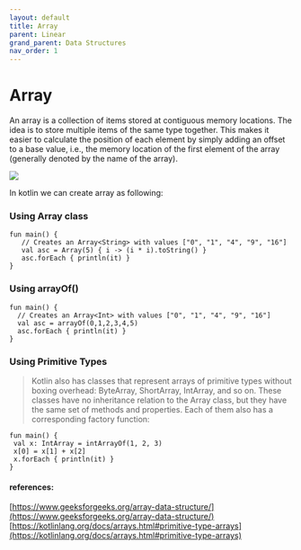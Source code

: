 ```yaml
---
layout: default
title: Array
parent: Linear
grand_parent: Data Structures
nav_order: 1
---
```

<script src="https://unpkg.com/kotlin-playground@1" data-selector="code"></script>
# Array
An array is a collection of items stored at contiguous memory locations. The idea is to store multiple items of the same type together. This makes it easier to calculate the position of each element by simply adding an offset to a base value, i.e., the memory location of the first element of the array (generally denoted by the name of the array).

![](https://media.geeksforgeeks.org/wp-content/uploads/20220721080308/array.png)

In kotlin we can create array as following:

### Using Array class
 ``` run-kotlin
fun main() {
    // Creates an Array<String> with values ["0", "1", "4", "9", "16"]
    val asc = Array(5) { i -> (i * i).toString() }
    asc.forEach { println(it) }
}
 ```  
### Using arrayOf()
  ``` run-kotlin
fun main() {
    // Creates an Array<Int> with values ["0", "1", "4", "9", "16"]
    val asc = arrayOf(0,1,2,3,4,5)
    asc.forEach { println(it) }
}
 ```


### Using Primitive Types
 > Kotlin also has classes that represent arrays of primitive types without boxing overhead: ByteArray, ShortArray, IntArray, and so on. These classes have no inheritance relation to the Array class, but they have the same set of methods and properties. Each of them also has a corresponding factory function:

   ``` run-kotlin
fun main() {
    val x: IntArray = intArrayOf(1, 2, 3)
    x[0] = x[1] + x[2]
    x.forEach { println(it) }
}
 ```


#### references:

[https://www.geeksforgeeks.org/array-data-structure/](https://www.geeksforgeeks.org/array-data-structure/)  
[https://kotlinlang.org/docs/arrays.html#primitive-type-arrays](https://kotlinlang.org/docs/arrays.html#primitive-type-arrays)